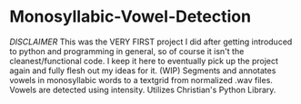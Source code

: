 # Monosyllabic-Vowel-Detection
*DISCLAIMER* This was the VERY FIRST project I did after getting introduced to python and programming in general, so of course it isn't the cleanest/functional code. I keep it here to eventually pick up the project again and fully flesh out my ideas for it.
(WIP) Segments and annotates vowels in monosyllabic words to a textgrid from normalized .wav files. Vowels are detected using intensity.
Utilizes Christian's Python Library. 

